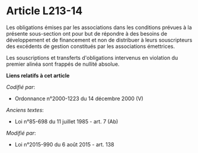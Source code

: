 # Article L213-14

Les obligations émises par les associations dans les conditions prévues à la présente sous-section ont pour but de répondre à
des besoins de développement et de financement et non de distribuer à leurs souscripteurs des excédents de gestion constitués
par les associations émettrices.

Les souscriptions et transferts d'obligations intervenus en violation du premier alinéa sont frappés de nullité absolue.

**Liens relatifs à cet article**

_Codifié par_:

  - Ordonnance n°2000-1223 du 14 décembre 2000 (V)

_Anciens textes_:

  - Loi n°85-698 du 11 juillet 1985 - art. 7 (Ab)

_Modifié par_:

  - Loi n°2015-990 du 6 août 2015 - art. 138
